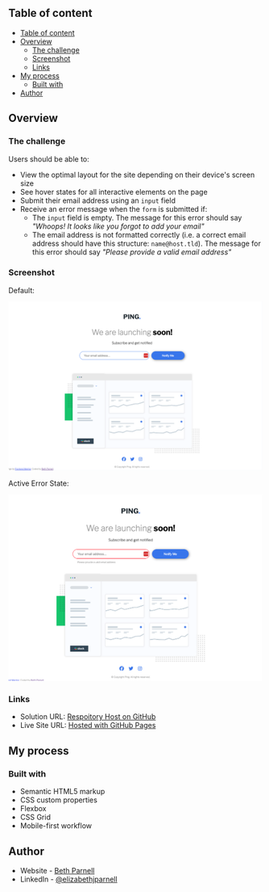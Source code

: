 ## Table of content
- [Table of content](#table-of-content)
- [Overview](#overview)
  - [The challenge](#the-challenge)
  - [Screenshot](#screenshot)
  - [Links](#links)
- [My process](#my-process)
  - [Built with](#built-with)
- [Author](#author)

## Overview

### The challenge

Users should be able to:

- View the optimal layout for the site depending on their device's screen size
- See hover states for all interactive elements on the page
- Submit their email address using an `input` field
- Receive an error message when the `form` is submitted if:
    - The `input` field is empty. The message for this error should say *"Whoops! It looks like you forgot to add your email"*
    - The email address is not formatted correctly (i.e. a correct email address should have this structure: `name@host.tld`). The message for this error should say *"Please provide a valid email address"*

### Screenshot

Default:

![Default View](./assets/screenshots/default.png)

Active Error State:

![Active Error State](./assets/screenshots/active.png)

### Links

- Solution URL: [Respoitory Host on GitHub](https://github.com/ejparnell/ping)
- Live Site URL: [Hosted with GitHub Pages](https://ejparnell.github.io/ping/)

## My process

### Built with

- Semantic HTML5 markup
- CSS custom properties
- Flexbox
- CSS Grid
- Mobile-first workflow

## Author

- Website - [Beth Parnell](https://www.your-site.com)
- LinkedIn - [@elizabethjparnell](https://www.linkedin.com/in/elizabethjparnell/)
